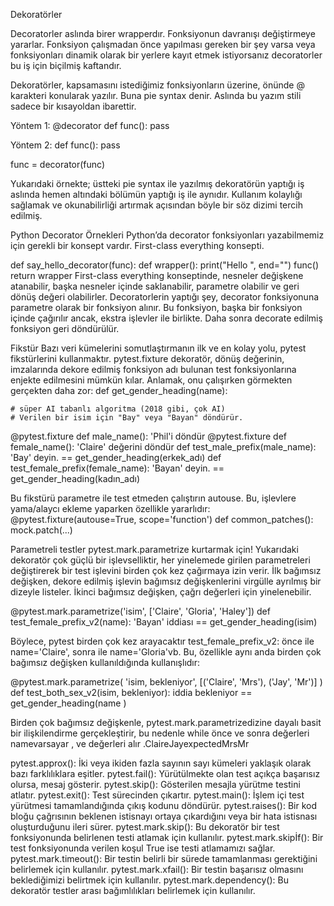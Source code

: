Dekoratörler

Decoratorler aslında birer wrapperdır. Fonksiyonun davranışı değiştirmeye yararlar. Fonksiyon çalışmadan önce yapılması gereken bir şey varsa veya fonksiyonları dinamik olarak bir yerlere kayıt etmek istiyorsanız decoratorler bu iş için biçilmiş kaftandır.

Dekoratörler, kapsamasını istediğimiz fonksiyonların üzerine, önünde @ karakteri konularak yazılır. Buna pie syntax denir. Aslında bu yazım stili sadece bir kısayoldan ibarettir.

Yöntem 1:
@decorator
def func():
       pass

Yöntem 2:
def func():
       pass

func = decorator(func)

Yukarıdaki örnekte; üstteki pie syntax ile yazılmış dekoratörün yaptığı iş aslında hemen altındaki bölümün yaptığı iş ile aynıdır. Kullanım kolaylığı sağlamak ve okunabilirliği artırmak açısından böyle bir söz dizimi tercih edilmiş.

Python Decorator Örnekleri
Python’da decorator fonksiyonları yazabilmemiz için gerekli bir konsept vardır. First-class everything konsepti.


def say_hello_decorator(func):
    def wrapper():
        print("Hello ", end="")
        func()
    return wrapper
First-class everything konseptinde, nesneler değişkene atanabilir, başka nesneler içinde saklanabilir, parametre olabilir ve geri dönüş değeri olabilirler. Decoratorlerin yaptığı şey, decorator fonksiyonuna parametre olarak bir fonksiyon alınır. Bu fonksiyon, başka bir fonksiyon içinde çağırılır ancak, ekstra işlevler ile birlikte. Daha sonra decorate edilmiş fonksiyon geri döndürülür.

Fikstür
Bazı veri kümelerini somutlaştırmanın ilk ve en kolay yolu, pytest fikstürlerini kullanmaktır.
pytest.fixture dekoratör, dönüş değerinin, imzalarında dekore edilmiş fonksiyon adı bulunan test fonksiyonlarına enjekte edilmesini mümkün kılar.
Anlamak, onu çalışırken görmekten gerçekten daha zor:
def get_gender_heading(name): 

    # süper AI tabanlı algoritma (2018 gibi, çok AI) 
    # Verilen bir isim için "Bay" veya "Bayan" döndürür.

@pytest.fixture 
def male_name(): 
    'Phil'i döndür
@pytest.fixture 
def female_name(): 
    'Claire' değerini döndür
def test_male_prefix(male_name): 
    'Bay' deyin. == get_gender_heading(erkek_adı)
def test_female_prefix(female_name): 
    'Bayan' deyin. == get_gender_heading(kadın_adı)


Bu fikstürü parametre ile test etmeden çalıştırın autouse. Bu, işlevlere yama/alaycı ekleme yaparken özellikle yararlıdır:
@pytest.fixture(autouse=True, scope='function') 
def common_patches(): 
mock.patch(...)

Parametreli testler
pytest.mark.parametrize kurtarmak için!
Yukarıdaki dekoratör çok güçlü bir işlevselliktir, her yinelemede girilen parametreleri değiştirerek bir test işlevini birden çok kez çağırmaya izin verir.
İlk bağımsız değişken, dekore edilmiş işlevin bağımsız değişkenlerini virgülle ayrılmış bir dizeyle listeler. İkinci bağımsız değişken, çağrı değerleri için yinelenebilir.

@pytest.mark.parametrize('isim', ['Claire', 'Gloria', 'Haley']) 
def test_female_prefix_v2(name): 
    'Bayan' iddiası == get_gender_heading(isim)

Böylece, pytest birden çok kez arayacaktır test_female_prefix_v2: önce ile name='Claire', sonra ile name='Gloria'vb.
Bu, özellikle aynı anda birden çok bağımsız değişken kullanıldığında kullanışlıdır:

@pytest.mark.parametrize( 'isim, bekleniyor', [('Claire', 'Mrs'), ('Jay', 'Mr')] )  
 def test_both_sex_v2(isim, bekleniyor): 
    iddia bekleniyor == get_gender_heading(name )

Birden çok bağımsız değişkenle, pytest.mark.parametrizedizine dayalı basit bir ilişkilendirme gerçekleştirir, bu nedenle while önce ve sonra değerleri namevarsayar , ve değerleri alır .ClaireJayexpectedMrsMr


pytest.approx(): İki veya ikiden fazla sayının sayı kümeleri yaklaşık olarak bazı farklılıklara eşitler.
pytest.fail(): Yürütülmekte olan test açıkça başarısız olursa, mesaj gösterir.
pytest.skip(): Gösterilen mesajla yürütme testini atlatır.
pytest.exit(): Test sürecinden çıkartır.
pytest.main(): İşlem içi test yürütmesi tamamlandığında çıkış kodunu döndürür.
pytest.raises(): Bir kod bloğu çağrısının beklenen istisnayı ortaya çıkardığını veya bir hata istisnası oluşturduğunu ileri sürer.
pytest.mark.skip(): Bu dekoratör bir test fonksiyonunda belirlenen testi atlamak için kullanılır.
pytest.mark.skipİf(): Bir test fonksiyonunda verilen koşul True ise testi atlamamızı sağlar.
pytest.mark.timeout(): Bir testin belirli bir sürede tamamlanması gerektiğini belirlemek için kullanılır.
pytest.mark.xfail(): Bir testin başarısız olmasını beklediğimizi belirtmek için kullanılır.
pytest.mark.dependency(): Bu dekoratör testler arası bağımlılıkları belirlemek için kullanılır.
